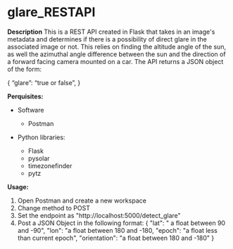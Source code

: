 # glare_RESTAPI

**Description**
This is a REST API created in Flask that takes in an image's metadata and determines if there is a possibility of direct glare in the associated image 
or not. This relies on finding the altitude angle of the sun, as well the azimuthal angle difference between the sun and the direction of a forward facing camera mounted on a car. The API returns a JSON object of the form:

 {
 “glare”: “true or false”,
}


**Perquisites:**

* Software
  * Postman
 
* Python libraries:
  * Flask
  * pysolar
  * timezonefinder
  * pytz


**Usage:**

1. Open Postman and create a new workspace
2. Change method to POST
3. Set the endpoint as "http://localhost:5000/detect_glare"
4. Post a JSON Object in the following format:
       {
    "lat": " a float between 90 and -90",
    "lon": "a float between 180 and -180, 
    "epoch": "a float less than current epoch",
    "orientation": "a float between 180 and -180"
    }
